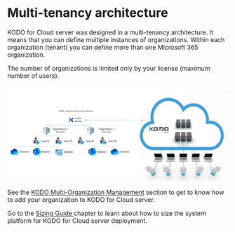 # Multi-tenancy architecture

KODO for Cloud server was designed in a multi-tenancy architecture. It means that you can define multiple instances of organizations. Within each organization \(tenant\) you can define more than one Microsoft 365 organization.  

The number of organizations is limited only by your license \(maximum number of users\).  



![](../.gitbook/assets/image%20%2852%29.png)

See the [KODO Multi-Organization Management](../deployment/first-steps-after-deployment/microsoft-365-organization-management/kodo-multi-organization-management.md) section to get to know how to add your organization to KODO for Cloud server.

Go to the [Sizing Guide ](sizing/)chapter to learn about how to size the system platform for KODO for Cloud server deployment.





  

